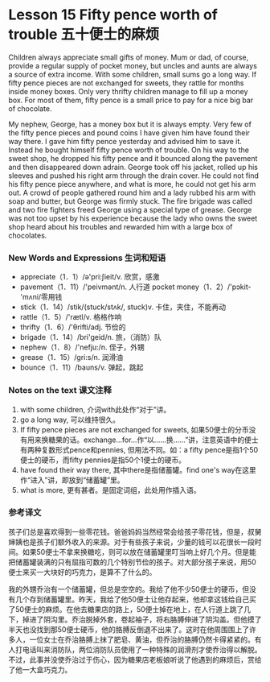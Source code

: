 # Lesson 15 Fifty pence worth of trouble 五十便士的麻烦
Children always appreciate small gifts of money. Mum or dad, of course, provide a regular supply of pocket money, but uncles and aunts are always a source of extra income. With some children, small sums go a long way. If fifty pence pieces are not exchanged for sweets, they rattle for months inside money boxes. Only very thrifty children manage to fill up a money box. For most of them, fifty pence is a small price to pay for a nice big bar of chocolate.

My nephew, George, has a money box but it is always empty. Very few of the fifty pence pieces and pound coins I have given him have found their way there. I gave him fifty pence yesterday and advised him to save it. Instead he bought himself fifty pence worth of trouble. On his way to the sweet shop, he dropped his fifty pence and it bounced along the pavement and then disappeared down adrain. George took off his jacket, rolled up his sleeves and pushed his right arm through the drain cover. He could not find his fifty pence piece anywhere, and what is more, he could not get his arm out. A crowd of people gathered round him and a lady rubbed his arm with soap and butter, but George was firmly stuck. The fire brigade was called and two fire fighters freed George using a special type of grease. George was not too upset by his experience because the lady who owns the sweet shop heard about his troubles and rewarded him with a large box of chocolates.

### New Words and Expressions 生词和短语

* appreciate（1．1）/ə'pri:ʃieit/v. 欣赏，感激
* pavement（1．11）/'peivmənt/n. 人行道
	pocket money（1．2）/'pɔkit-'mʌni/零用钱
* stick（1．14）/stik/(stuck/stʌk/, stuck)v. 卡住，夹住，不能再动
* rattle（1．5）/'rætl/v. 格格作响
* thrifty（1．6）/'θrifti/adj. 节俭的
* brigade（1．14）/bri'geid/n. 旅，（消防）队
* nephew（1．8）/'nefju:/n. 侄子，外甥
* grease（1．15）/gri:s/n. 润滑油
* bounce（1．11）/bauns/v. 弹起，跳起

### Notes on the text 课文注释

1. with some children, 介词with此处作“对于”讲。
2. go a long way, 可以维持很久。
3. If fifty pence pieces are not exchanged for sweets, 如果50便士的分币没有用来换糖果的话。exchange…for…作“以……换……”讲，注意英语中的便士有两种复数形式pence和pennies, 但用法不同。如：a fifty pence是指1个50便士的硬币，而fifty pennies是指50个1便士的硬币。
4. have found their way there, 其中there是指储蓄罐。find one's way在这里作“进入”讲，即放到“储蓄罐”里。
5. what is more, 更有甚者。是固定词组，此处用作插入语。

### 参考译文

孩子们总是喜欢得到一些零花钱。爸爸妈妈当然经常会给孩子零花钱，但是，叔舅婶姨也是孩子们额外收入的来源。对于有些孩子来说，少量的钱可以花很长一段时间。如果50便士不拿来换糖吃，则可以放在储蓄罐里叮当响上好几个月。但是能把储蓄罐装满的只有屈指可数的几个特别节俭的孩子。对大部分孩子来说，用50便士来买一大块好的巧克力，是算不了什么的。

我的外甥乔治有一个储蓄罐，但总是空空的。我给了他不少50便士的硬币，但没有几个存到储蓄罐里。昨天，我给了他50便士让他存起来，他却拿这钱给自己买了50便士的麻烦。在他去糖果店的路上，50便士掉在地上，在人行道上跳了几下，掉进了阴沟里。乔治脱掉外套，卷起袖子，将右胳膊伸进了阴沟盖。但他摸了半天也没找到那50便士硬币，他的胳膊反倒退不出来了。这时在他周围围上了许多人，一位女士在乔治胳膊上抹了肥皂、黄油，但乔治的胳膊仍然卡得紧紧的。有人打电话叫来消防队，两位消防队员使用了一种特殊的润滑剂才使乔治得以解脱。不过，此事并没使乔治过于伤心，因为糖果店老板娘听说了他遇到的麻烦后，赏给了他一大盒巧克力。

